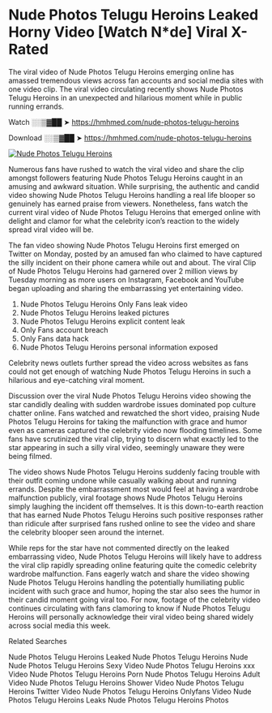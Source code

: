 ﻿# Nude Photos Telugu Heroins Leaked Horny Video [Watch N*de] Viral X-Rated

The viral video of ﻿Nude Photos Telugu Heroins emerging online has amassed tremendous views across fan accounts and social media sites with one video clip. The viral video circulating recently shows ﻿Nude Photos Telugu Heroins in an unexpected and hilarious moment while in public running errands. 

Watch ░░▒▓██ ➤ https://hmhmed.com/nude-photos-telugu-heroins

Download ░░▒▓██ ➤ https://hmhmed.com/nude-photos-telugu-heroins

[![Nude Photos Telugu Heroins](https://i.imgur.com/dJHk4Zq.gif)](https://hmhmed.com/nude-photos-telugu-heroins)

Numerous fans have rushed to watch the viral video and share the clip amongst followers featuring ﻿Nude Photos Telugu Heroins caught in an amusing and awkward situation. While surprising, the authentic and candid video showing ﻿Nude Photos Telugu Heroins handling a real life blooper so genuinely has earned praise from viewers. Nonetheless, fans watch the current viral video of ﻿Nude Photos Telugu Heroins that emerged online with delight and clamor for what the celebrity icon’s reaction to the widely spread viral video will be.

The fan video showing ﻿Nude Photos Telugu Heroins first emerged on Twitter on Monday, posted by an amused fan who claimed to have captured the silly incident on their phone camera while out and about. The viral Clip of ﻿Nude Photos Telugu Heroins had garnered over 2 million views by Tuesday morning as more users on Instagram, Facebook and YouTube began uploading and sharing the embarrassing yet entertaining video. 

1. ﻿Nude Photos Telugu Heroins Only Fans leak video
2. ﻿Nude Photos Telugu Heroins leaked pictures
3. ﻿Nude Photos Telugu Heroins explicit content leak
4. Only Fans account breach
5. Only Fans data hack
6. ﻿Nude Photos Telugu Heroins personal information exposed

Celebrity news outlets further spread the video across websites as fans could not get enough of watching ﻿Nude Photos Telugu Heroins in such a hilarious and eye-catching viral moment. 

Discussion over the viral ﻿Nude Photos Telugu Heroins video showing the star candidly dealing with sudden wardrobe issues dominated pop culture chatter online. Fans watched and rewatched the short video, praising ﻿Nude Photos Telugu Heroins for taking the malfunction with grace and humor even as cameras captured the celebrity video now flooding timelines. Some fans have scrutinized the viral clip, trying to discern what exactly led to the star appearing in such a silly viral video, seemingly unaware they were being filmed.

The video shows ﻿Nude Photos Telugu Heroins suddenly facing trouble with their outfit coming undone while casually walking about and running errands. Despite the embarrassment most would feel at having a wardrobe malfunction publicly, viral footage shows ﻿Nude Photos Telugu Heroins simply laughing the incident off themselves. It is this down-to-earth reaction that has earned ﻿Nude Photos Telugu Heroins such positive responses rather than ridicule after surprised fans rushed online to see the video and share the celebrity blooper seen around the internet.  

While reps for the star have not commented directly on the leaked embarrassing video, ﻿Nude Photos Telugu Heroins will likely have to address the viral clip rapidly spreading online featuring quite the comedic celebrity wardrobe malfunction. Fans eagerly watch and share the video showing ﻿Nude Photos Telugu Heroins handling the potentially humiliating public incident with such grace and humor, hoping the star also sees the humor in their candid moment going viral too. For now, footage of the celebrity video continues circulating with fans clamoring to know if ﻿Nude Photos Telugu Heroins will personally acknowledge their viral video being shared widely across social media this week.

Related Searches

﻿Nude Photos Telugu Heroins Leaked
﻿Nude Photos Telugu Heroins Nude
﻿Nude Photos Telugu Heroins Sexy Video
﻿Nude Photos Telugu Heroins xxx Video
﻿Nude Photos Telugu Heroins Porn
﻿Nude Photos Telugu Heroins Adult Video
﻿Nude Photos Telugu Heroins Shower Video
﻿Nude Photos Telugu Heroins Twitter Video
﻿Nude Photos Telugu Heroins Onlyfans Video
﻿Nude Photos Telugu Heroins Leaks
﻿Nude Photos Telugu Heroins Photos